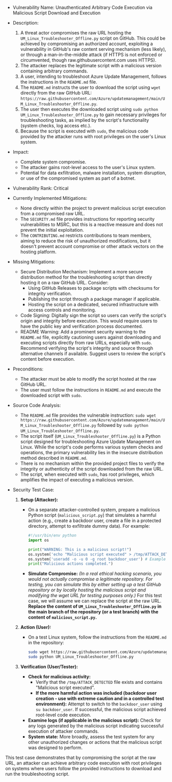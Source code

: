 - Vulnerability Name: Unauthenticated Arbitrary Code Execution via Malicious Script Download and Execution
- Description:
    1. A threat actor compromises the raw URL hosting the `UM_Linux_Troubleshooter_Offline.py` script on GitHub. This could be achieved by compromising an authorized account, exploiting a vulnerability in GitHub's raw content serving mechanism (less likely), or through a man-in-the-middle attack (if HTTPS is not enforced or circumvented, though raw.githubusercontent.com uses HTTPS).
    2. The attacker replaces the legitimate script with a malicious version containing arbitrary commands.
    3. A user, intending to troubleshoot Azure Update Management, follows the instructions in the `README.md` file.
    4. The `README.md` instructs the user to download the script using `wget` directly from the raw GitHub URL: `https://raw.githubusercontent.com/Azure/updatemanagement/main/UM_Linux_Troubleshooter_Offline.py`.
    5. The user then executes the downloaded script using `sudo python UM_Linux_Troubleshooter_Offline.py` to gain necessary privileges for troubleshooting tasks, as implied by the script's functionality (system checks, log access etc.).
    6. Because the script is executed with `sudo`, the malicious code provided by the attacker runs with root privileges on the user's Linux system.
- Impact:
    - Complete system compromise.
    - The attacker gains root-level access to the user's Linux system.
    - Potential for data exfiltration, malware installation, system disruption, or use of the compromised system as part of a botnet.
- Vulnerability Rank: Critical
- Currently Implemented Mitigations:
    - None directly within the project to prevent malicious script execution from a compromised raw URL.
    - The `SECURITY.md` file provides instructions for reporting security vulnerabilities to MSRC, but this is a reactive measure and does not prevent the initial exploitation.
    - The `CONTRIBUTING.md` restricts contributions to team members, aiming to reduce the risk of unauthorized modifications, but it doesn't prevent account compromise or other attack vectors on the hosting platform.
- Missing Mitigations:
    - Secure Distribution Mechanism: Implement a more secure distribution method for the troubleshooting script than directly hosting it on a raw GitHub URL. Consider:
        - Using GitHub Releases to package scripts with checksums for integrity verification.
        - Publishing the script through a package manager if applicable.
        - Hosting the script on a dedicated, secured infrastructure with access controls and monitoring.
    - Code Signing: Digitally sign the script so users can verify the script's origin and integrity before execution. This would require users to have the public key and verification process documented.
    - README Warning: Add a prominent security warning to the `README.md` file, explicitly cautioning users against downloading and executing scripts directly from raw URLs, especially with `sudo`. Recommend verifying the script's integrity and source through alternative channels if available. Suggest users to review the script's content before execution.
- Preconditions:
    - The attacker must be able to modify the script hosted at the raw GitHub URL.
    - The user must follow the instructions in `README.md` and execute the downloaded script with `sudo`.
- Source Code Analysis:
    - The `README.md` file provides the vulnerable instruction: `sudo wget https://raw.githubusercontent.com/Azure/updatemanagement/main/UM_Linux_Troubleshooter_Offline.py` followed by `sudo python UM_Linux_Troubleshooter_Offline.py`.
    - The script itself (`UM_Linux_Troubleshooter_Offline.py`) is a Python script designed for troubleshooting Azure Update Management on Linux. While the script's code performs various system checks and operations, the primary vulnerability lies in the insecure distribution method described in `README.md`.
    - There is no mechanism within the provided project files to verify the integrity or authenticity of the script downloaded from the raw URL.
    - The script, when executed with `sudo`, has root privileges, which amplifies the impact of executing a malicious version.

- Security Test Case:
    1. **Setup (Attacker):**
        - On a separate attacker-controlled system, prepare a malicious Python script (`malicious_script.py`) that simulates a harmful action (e.g., create a backdoor user, create a file in a protected directory, attempt to exfiltrate dummy data). For example:
          ```python
          #!/usr/bin/env python
          import os

          print("WARNING: This is a malicious script!")
          os.system('echo "Malicious script executed" > /tmp/ATTACK_DETECTED')
          os.system('useradd -o -u 0 -g root backdoor_user') # Example of a more harmful action - requires careful testing in isolated env.
          print("Malicious actions completed.")
          ```
        - **Simulate Compromise:**  *(In a real ethical hacking scenario, you would not actually compromise a legitimate repository. For testing, you can simulate this by either setting up a test GitHub repository or by locally hosting the malicious script and modifying the wget URL for testing purposes only.)*  For this test case, we will assume we can replace the script at the raw URL.  **Replace the content of `UM_Linux_Troubleshooter_Offline.py` in the main branch of the repository (or a test branch) with the content of `malicious_script.py`.**

    2. **Action (User):**
        - On a test Linux system, follow the instructions from the `README.md` in the repository:
          ```bash
          sudo wget https://raw.githubusercontent.com/Azure/updatemanagement/main/UM_Linux_Troubleshooter_Offline.py -O UM_Linux_Troubleshooter_Offline.py # Explicitly name output to ensure overwrite in case of prior download
          sudo python UM_Linux_Troubleshooter_Offline.py
          ```

    3. **Verification (User/Tester):**
        - **Check for malicious activity:**
            - Verify that the `/tmp/ATTACK_DETECTED` file exists and contains "Malicious script executed".
            - **If the more harmful action was included (backdoor user creation - use with extreme caution and in a controlled test environment):** Attempt to switch to the `backdoor_user` using `su backdoor_user`. If successful, the malicious script achieved root-level code execution.
        - **Examine logs (if applicable in the malicious script):** Check for any logs generated by the malicious script indicating successful execution of attacker commands.
        - **System state:** More broadly, assess the test system for any other unauthorized changes or actions that the malicious script was designed to perform.

This test case demonstrates that by compromising the script at the raw URL, an attacker can achieve arbitrary code execution with root privileges on systems where users follow the provided instructions to download and run the troubleshooting script.